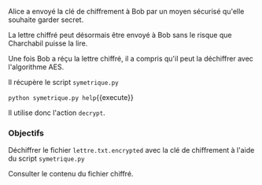 Alice a envoyé la clé de chiffrement à Bob par un moyen sécurisé qu'elle souhaite garder secret.

La lettre chiffré peut désormais être envoyé à Bob sans le risque que Charchabil puisse la lire.

Une fois Bob a réçu la lettre chiffré, il a compris qu'il peut la déchiffrer avec l'algorithme AES.

Il récupère le script `symetrique.py`

`python symetrique.py help`{{execute}}

Il utilise donc l'action `decrypt`.

### Objectifs

Déchiffrer le fichier `lettre.txt.encrypted` avec la clé de chiffrement à l'aide du script `symetrique.py`

Consulter le contenu du fichier chiffré.